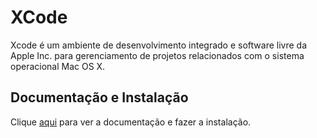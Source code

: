 # XCode

Xcode é um ambiente de desenvolvimento integrado e software livre da Apple Inc. para gerenciamento de projetos relacionados com o sistema operacional Mac OS X.

## Documentação e Instalação

Clique [aqui](https://developer.apple.com/xcode) para ver a documentação e fazer a instalação.
